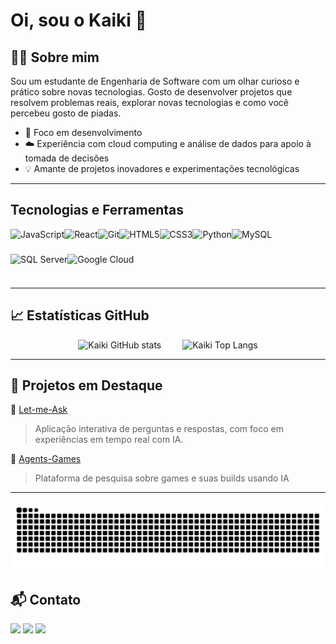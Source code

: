 <h1>Oi, sou o Kaiki 👋</h1>

## 👨‍💻 Sobre mim

Sou um estudante de Engenharia de Software com um olhar curioso e prático sobre novas tecnologias. Gosto de desenvolver projetos que resolvem problemas reais, explorar novas tecnologias e como você percebeu gosto de piadas.

- 🎯 Foco em desenvolvimento
- ☁️ Experiência com cloud computing e análise de dados para apoio à tomada de decisões
- 💡 Amante de projetos inovadores e experimentações tecnológicas

---

## Tecnologias e Ferramentas

<div style="display: flex; flex-wrap: wrap;" align="left">
  <img src="https://cdn.jsdelivr.net/gh/devicons/devicon/icons/javascript/javascript-original.svg" height="40" alt="JavaScript"/>
  <img src="https://cdn.jsdelivr.net/gh/devicons/devicon/icons/react/react-original.svg" height="40" alt="React"/>
  <img src="https://cdn.jsdelivr.net/gh/devicons/devicon/icons/git/git-original.svg" height="40" alt="Git"/>
  <img src="https://cdn.jsdelivr.net/gh/devicons/devicon/icons/html5/html5-original.svg" height="40" alt="HTML5"/>
  <img src="https://cdn.jsdelivr.net/gh/devicons/devicon/icons/css3/css3-original.svg" height="40" alt="CSS3"/>
  <img src="https://cdn.jsdelivr.net/gh/devicons/devicon/icons/python/python-original.svg" height="40" alt="Python"/>
  <img src="https://cdn.jsdelivr.net/gh/devicons/devicon/icons/mysql/mysql-original.svg" height="40" alt="MySQL"/>
  <img src="https://cdn.jsdelivr.net/gh/devicons/devicon/icons/microsoftsqlserver/microsoftsqlserver-plain.svg" height="40" alt="SQL Server"/>
  <img src="https://cdn.jsdelivr.net/gh/devicons/devicon/icons/googlecloud/googlecloud-original.svg" height="40" alt="Google Cloud"/>
</div>

---

## 📈 Estatísticas GitHub


<div align="center">
  <img src="https://github-readme-stats.vercel.app/api?username=Kaiki2004&show_icons=true&theme=radical&hide_rank=false" alt="Kaiki GitHub stats" style="margin-right: 30px;" />
  <img src="https://github-readme-stats.vercel.app/api/top-langs/?username=Kaiki2004&layout=compact&theme=radical" alt="Kaiki Top Langs" />
</div>

---
## 🚀 Projetos em Destaque

🔹 [Let-me-Ask](https://github.com/Kaiki2004/Let-me-Ask)  
> Aplicação interativa de perguntas e respostas, com foco em experiências em tempo real com IA.

🔹 [Agents-Games](https://github.com/Kaiki2004/Agents-Games)  
> Plataforma de pesquisa sobre games e suas builds usando IA

---
<div>

![Kaiki Snake](https://github.com/Kaiki2004/Kaiki2004/blob/output/github-contribution-grid-snake.svg)

</div>


## 📬 Contato

<div> 
  <a href="https://www.instagram.com/kaiki_20/" target="_blank"><img src="https://img.shields.io/badge/-Instagram-%23E4405F?style=for-the-badge&logo=instagram&logoColor=white" target="_blank"></a>
  <a href = "kaikiandrade64@gmail.com"><img src="https://img.shields.io/badge/-Gmail-%23333?style=for-the-badge&logo=gmail&logoColor=white" target="_blank"></a>
  <a href="www.linkedin.com/in/kaikiandradeensoftware" target="_blank"><img src="https://img.shields.io/badge/-LinkedIn-%230077B5?style=for-the-badge&logo=linkedin&logoColor=white" target="_blank"></a> 

 
 
 
</div>

